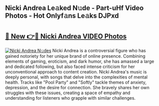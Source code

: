 ## Nicki Andrea Le𝚊ked N𝚞de - Part-uHf Video Photos - Hot Onlyf𝚊ns Le𝚊ks DJPxd

# <h2><a href="http://ac20814.deff.icu/?id=Nicki+Andrea">🔗 New 👉🔴 Nicki Andrea VIDEO Photos</a></h2>

[![Nicki Andrea N𝚞des](https://i.imgur.com/rIISA9y.gif)](http://ac20814.deff.icu/?id=Nicki+Andrea)
Nicki Andrea is a controversial figure who has gained notoriety for her unique brand of online presence. Combining elements of gaming, eroticism, and dark humor, she has amassed a large and dedicated following, but also faced intense criticism for her unconventional approach to content creation. Nicki Andrea's music is deeply personal, with songs that delve into the complexities of mental health. Tracks like "Pool Party" and "Softly" tackle themes of anxiety, depression, and the desire for connection. She bravely shares her own struggles with these issues, creating a space of empathy and understanding for listeners who grapple with similar challenges.
